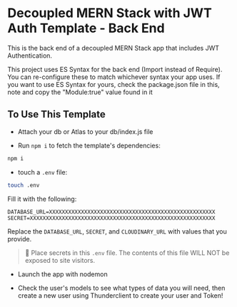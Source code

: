 # Decoupled MERN Stack with JWT Auth Template - Back End

This is the back end of a decoupled MERN Stack app that includes JWT Authentication.


This project uses ES Syntax for the back end (Import instead of Require). You can re-configure these to match whichever syntax your app uses. If you want to use ES Syntax for yours, check the package.json file in this, note and copy the "Module:true" value found in it

## To Use This Template

- Attach your db or Atlas to your db/index.js file

- Run `npm i` to fetch the template's dependencies:

```bash
npm i
```

- touch a `.env` file:

```bash
touch .env
```

Fill it with the following:

```
DATABASE_URL=XXXXXXXXXXXXXXXXXXXXXXXXXXXXXXXXXXXXXXXXXXXXXXXXXXXX
SECRET=XXXXXXXXXXXXXXXXXXXXXXXXXXXXXXXXXXXXXXXXXXXXXXXXXXXXXXXXXX
```

Replace the `DATABASE_URL`, `SECRET`, and `CLOUDINARY_URL` with values that you provide.

> 🚨 Place secrets in this `.env` file. The contents of this file WILL NOT be exposed to site visitors.

- Launch the app with nodemon


- Check the user's models to see what types of data you will need, then create a new user using Thunderclient to create your user and Token!

